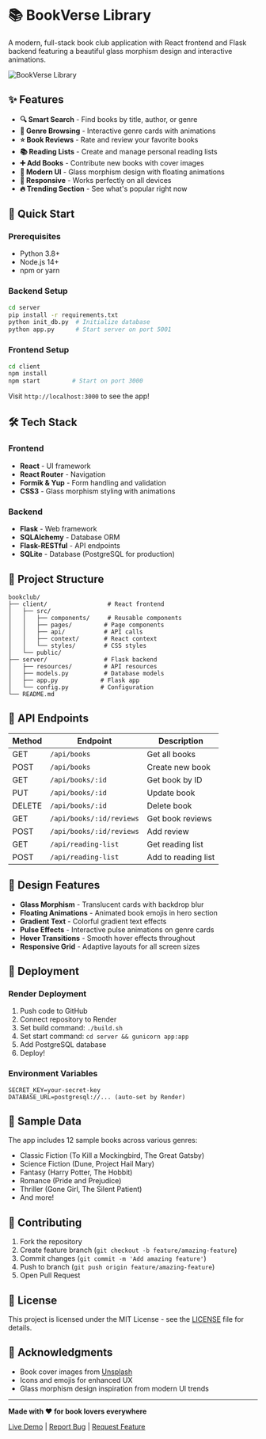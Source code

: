 # 📚 BookVerse Library

A modern, full-stack book club application with React frontend and Flask backend featuring a beautiful glass morphism design and interactive animations.

![BookVerse Library](https://images.unsplash.com/photo-1481627834876-b7833e8f5570?w=800&h=400&fit=crop)

## ✨ Features

- **🔍 Smart Search** - Find books by title, author, or genre
- **📖 Genre Browsing** - Interactive genre cards with animations
- **⭐ Book Reviews** - Rate and review your favorite books
- **📚 Reading Lists** - Create and manage personal reading lists
- **➕ Add Books** - Contribute new books with cover images
- **🎨 Modern UI** - Glass morphism design with floating animations
- **📱 Responsive** - Works perfectly on all devices
- **🔥 Trending Section** - See what's popular right now

## 🚀 Quick Start

### Prerequisites
- Python 3.8+
- Node.js 14+
- npm or yarn

### Backend Setup
```bash
cd server
pip install -r requirements.txt
python init_db.py  # Initialize database
python app.py      # Start server on port 5001
```

### Frontend Setup
```bash
cd client
npm install
npm start         # Start on port 3000
```

Visit `http://localhost:3000` to see the app!

## 🛠️ Tech Stack

### Frontend
- **React** - UI framework
- **React Router** - Navigation
- **Formik & Yup** - Form handling and validation
- **CSS3** - Glass morphism styling with animations

### Backend
- **Flask** - Web framework
- **SQLAlchemy** - Database ORM
- **Flask-RESTful** - API endpoints
- **SQLite** - Database (PostgreSQL for production)

## 📁 Project Structure

```
bookclub/
├── client/                 # React frontend
│   ├── src/
│   │   ├── components/     # Reusable components
│   │   ├── pages/         # Page components
│   │   ├── api/           # API calls
│   │   ├── context/       # React context
│   │   └── styles/        # CSS styles
│   └── public/
├── server/                # Flask backend
│   ├── resources/         # API resources
│   ├── models.py          # Database models
│   ├── app.py            # Flask app
│   └── config.py         # Configuration
└── README.md
```

## 🎯 API Endpoints

| Method | Endpoint | Description |
|--------|----------|-------------|
| GET | `/api/books` | Get all books |
| POST | `/api/books` | Create new book |
| GET | `/api/books/:id` | Get book by ID |
| PUT | `/api/books/:id` | Update book |
| DELETE | `/api/books/:id` | Delete book |
| GET | `/api/books/:id/reviews` | Get book reviews |
| POST | `/api/books/:id/reviews` | Add review |
| GET | `/api/reading-list` | Get reading list |
| POST | `/api/reading-list` | Add to reading list |

## 🎨 Design Features

- **Glass Morphism** - Translucent cards with backdrop blur
- **Floating Animations** - Animated book emojis in hero section
- **Gradient Text** - Colorful gradient text effects
- **Pulse Effects** - Interactive pulse animations on genre cards
- **Hover Transitions** - Smooth hover effects throughout
- **Responsive Grid** - Adaptive layouts for all screen sizes

## 🚀 Deployment

### Render Deployment
1. Push code to GitHub
2. Connect repository to Render
3. Set build command: `./build.sh`
4. Set start command: `cd server && gunicorn app:app`
5. Add PostgreSQL database
6. Deploy!

### Environment Variables
```
SECRET_KEY=your-secret-key
DATABASE_URL=postgresql://... (auto-set by Render)
```

## 📝 Sample Data

The app includes 12 sample books across various genres:
- Classic Fiction (To Kill a Mockingbird, The Great Gatsby)
- Science Fiction (Dune, Project Hail Mary)
- Fantasy (Harry Potter, The Hobbit)
- Romance (Pride and Prejudice)
- Thriller (Gone Girl, The Silent Patient)
- And more!

## 🤝 Contributing

1. Fork the repository
2. Create feature branch (`git checkout -b feature/amazing-feature`)
3. Commit changes (`git commit -m 'Add amazing feature'`)
4. Push to branch (`git push origin feature/amazing-feature`)
5. Open Pull Request

## 📄 License

This project is licensed under the MIT License - see the [LICENSE](LICENSE) file for details.

## 🙏 Acknowledgments

- Book cover images from [Unsplash](https://unsplash.com)
- Icons and emojis for enhanced UX
- Glass morphism design inspiration from modern UI trends

---

**Made with ❤️ for book lovers everywhere**

[Live Demo](https://your-app-name.onrender.com) | [Report Bug](https://github.com/yourusername/bookclub/issues) | [Request Feature](https://github.com/yourusername/bookclub/issues)